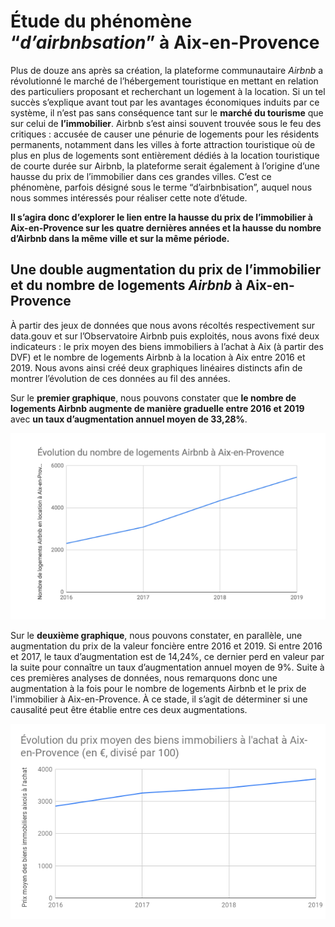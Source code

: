 # Étude du phénomène “*d’airbnbsation*” à Aix-en-Provence

Plus de douze ans après sa création, la plateforme communautaire *Airbnb* a révolutionné le marché de l’hébergement touristique en mettant en relation des particuliers proposant et recherchant un logement à la location. Si un tel succès s’explique avant tout par les avantages économiques induits par ce système, il n’est pas sans conséquence tant sur le **marché du tourisme** que sur celui de **l’immobilier**. Airbnb s’est ainsi souvent trouvée sous le feu des critiques : accusée de causer une pénurie de logements pour les résidents permanents, notamment dans les villes à forte attraction touristique où de plus en plus de logements sont entièrement dédiés à la location touristique de courte durée sur Airbnb, la plateforme serait également à l’origine d’une hausse du prix de l’immobilier dans ces grandes villes. C’est ce phénomène, parfois désigné sous le terme “d’airbnbisation”, auquel nous nous sommes intéressés pour réaliser cette note d’étude. 

**Il s’agira donc d’explorer le lien entre la hausse du prix de l’immobilier à Aix-en-Provence sur les quatre dernières années et la hausse du nombre d’Airbnb dans la même ville et sur la même période.**


## Une double augmentation du prix de l’immobilier et du nombre de logements *Airbnb* à Aix-en-Provence

À partir des jeux de données que nous avons récoltés respectivement sur data.gouv et sur l’Observatoire Airbnb puis exploités, nous avons fixé deux indicateurs : le prix moyen des biens immobiliers à l’achat à Aix (à partir des DVF) et le nombre de logements Airbnb à la location à Aix entre 2016 et 2019. Nous avons ainsi créé deux graphiques linéaires distincts afin de montrer l’évolution de ces données au fil des années. 

Sur le **premier graphique**, nous pouvons constater que **le nombre de logements Airbnb augmente de manière graduelle entre 2016 et 2019** avec **un taux d’augmentation annuel moyen de 33,28%**.

![Évolution du nombre de logements Airbnb à Aix-en-Provence](https://raw.githubusercontent.com/maeliscln/Donnees-mediations/main/E%CC%81volution%20du%20nombre%20de%20logements%20Airbnb%20a%CC%80%20Aix-en-Provence.png)

Sur le **deuxième graphique**, nous pouvons constater, en parallèle, une augmentation du prix de la valeur foncière entre 2016 et 2019. Si entre 2016 et 2017, le taux d’augmentation est de 14,24%, ce dernier perd en valeur par la suite pour connaître un taux d’augmentation annuel moyen de 9%. Suite à ces premières analyses de données, nous remarquons donc une augmentation à la fois pour le nombre de logements Airbnb et le prix de l'immobilier à Aix-en-Provence. À ce stade, il s’agit de déterminer si une causalité peut être établie entre ces deux augmentations.

![Évolution du prix moyen des biens immobiliers à l'achat à Aix-en-Provence](https://raw.githubusercontent.com/maeliscln/Donnees-mediations/main/E%CC%81volution%20du%20prix%20moyen%20des%20biens%20immobiliers%20a%CC%80%20l'achat%20a%CC%80%20Aix-en-Provence%20(en%20%E2%82%AC%2C%20divise%CC%81%20par%20100).png)
